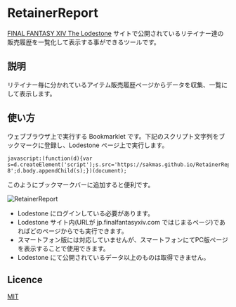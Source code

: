 # RetainerReport

[FINAL FANTASY XIV The Lodestone](http://jp.finalfantasyxiv.com/lodestone/) サイトで公開されているリテイナー達の販売履歴を一覧化して表示する事ができるツールです。

## 説明

リテイナー毎に分かれているアイテム販売履歴ページからデータを収集、一覧にして表示します。

## 使い方

ウェブブラウザ上で実行する Bookmarklet です。下記のスクリプト文字列をブックマークに登録し、Lodestone ページ上で実行します。

    javascript:(function(d){var s=d.createElement('script');s.src='https://sakmas.github.io/RetainerReport/dist/main.bundle.js';s.charset='utf-8';d.body.appendChild(s);})(document);

このようにブックマークバーに追加すると便利です。

![RetainerReport](https://sakmas.github.io/RetainerReport/images/screen1.png)

* Lodestone にログインしている必要があります。
* Lodestone サイト内(URLが jp.finalfantasyxiv.com ではじまるページ)であればどのページからでも実行できます。
* スマートフォン版には対応していませんが、スマートフォンにてPC版ページを表示することで使用できます。
* Lodestone にて公開されているデータ以上のものは取得できません。

## Licence

[MIT](https://github.com/tcnksm/tool/blob/master/LICENCE)
